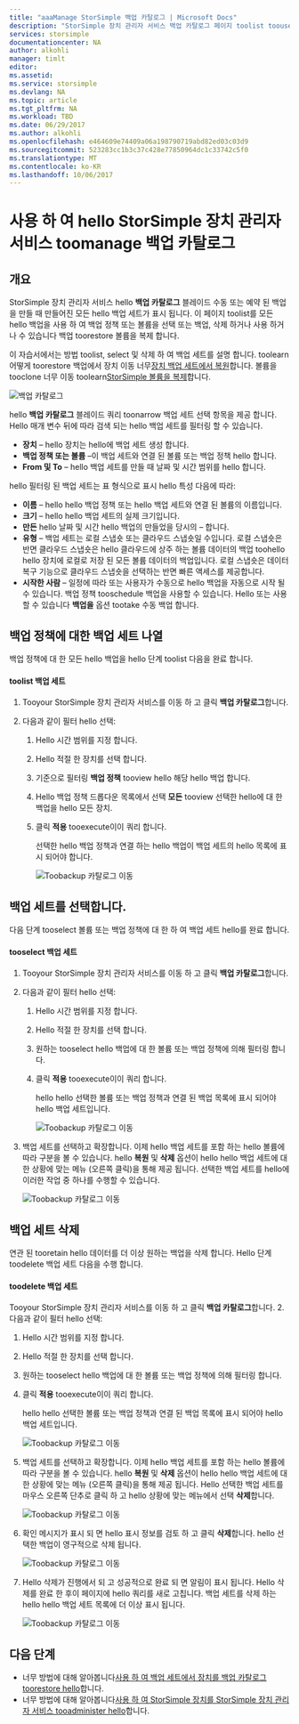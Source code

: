 ```yaml
---
title: "aaaManage StorSimple 백업 카탈로그 | Microsoft Docs"
description: "StorSimple 장치 관리자 서비스 백업 카탈로그 페이지 toolist toouse hello를 선택 하 고 백업 세트를 삭제 하는 방법에 대해 설명 합니다."
services: storsimple
documentationcenter: NA
author: alkohli
manager: timlt
editor: 
ms.assetid: 
ms.service: storsimple
ms.devlang: NA
ms.topic: article
ms.tgt_pltfrm: NA
ms.workload: TBD
ms.date: 06/29/2017
ms.author: alkohli
ms.openlocfilehash: e464609e74409a06a198790719abd82ed03c03d9
ms.sourcegitcommit: 523283cc1b3c37c428e77850964dc1c33742c5f0
ms.translationtype: MT
ms.contentlocale: ko-KR
ms.lasthandoff: 10/06/2017
---
```

# <a name="use-hello-storsimple-device-manager-service-toomanage-your-backup-catalog"></a>사용 하 여 hello StorSimple 장치 관리자 서비스 toomanage 백업 카탈로그
## <a name="overview"></a>개요
StorSimple 장치 관리자 서비스 hello **백업 카탈로그** 블레이드 수동 또는 예약 된 백업을 만들 때 만들어진 모든 hello 백업 세트가 표시 됩니다. 이 페이지 toolist를 모든 hello 백업을 사용 하 여 백업 정책 또는 볼륨을 선택 또는 백업, 삭제 하거나 사용 하거나 수 있습니다 백업 toorestore 볼륨을 복제 합니다.

이 자습서에서는 방법 toolist, select 및 삭제 하 여 백업 세트를 설명 합니다. toolearn 어떻게 toorestore 백업에서 장치 이동 너무[장치 백업 세트에서 복원](storsimple-8000-restore-from-backup-set-u2.md)합니다. 볼륨을 tooclone 너무 이동 toolearn[StorSimple 볼륨을 복제](storsimple-8000-clone-volume-u2.md)합니다.

![백업 카탈로그](./media/storsimple-8000-manage-backup-catalog/bucatalog.png) 

hello **백업 카탈로그** 블레이드 쿼리 toonarrow 백업 세트 선택 항목을 제공 합니다. Hello 매개 변수 뒤에 따라 검색 되는 hello 백업 세트를 필터링 할 수 있습니다.

* **장치** – hello 장치는 hello에 백업 세트 생성 합니다.
* **백업 정책 또는 볼륨** –이 백업 세트와 연결 된 볼륨 또는 백업 정책 hello 합니다.
* **From 및 To** – hello 백업 세트를 만들 때 날짜 및 시간 범위를 hello 합니다.

hello 필터링 된 백업 세트는 표 형식으로 표시 hello 특성 다음에 따라:

* **이름** – hello hello 백업 정책 또는 hello 백업 세트와 연결 된 볼륨의 이름입니다.
* **크기** – hello hello 백업 세트의 실제 크기입니다.
* **만든** hello 날짜 및 시간 hello 백업의 만들었을 당시의 – 합니다. 
* **유형** – 백업 세트는 로컬 스냅숏 또는 클라우드 스냅숏일 수입니다. 로컬 스냅숏은 반면 클라우드 스냅숏은 hello 클라우드에 상주 하는 볼륨 데이터의 백업 toohello hello 장치에 로컬로 저장 된 모든 볼륨 데이터의 백업입니다. 로컬 스냅숏은 데이터 복구 기능으로 클라우드 스냅숏을 선택하는 반면 빠른 액세스를 제공합니다.
* **시작한 사람** – 일정에 따라 또는 사용자가 수동으로 hello 백업을 자동으로 시작 될 수 있습니다. 백업 정책 tooschedule 백업을 사용할 수 있습니다. Hello 또는 사용할 수 있습니다 **백업을** 옵션 tootake 수동 백업 합니다.

## <a name="list-backup-sets-for-a-backup-policy"></a>백업 정책에 대한 백업 세트 나열
백업 정책에 대 한 모든 hello 백업을 hello 단계 toolist 다음을 완료 합니다.

#### <a name="toolist-backup-sets"></a>toolist 백업 세트
1. Tooyour StorSimple 장치 관리자 서비스를 이동 하 고 클릭 **백업 카탈로그**합니다.

2. 다음과 같이 필터 hello 선택:
   
   1. Hello 시간 범위를 지정 합니다.
   2. Hello 적절 한 장치를 선택 합니다.
   3. 기준으로 필터링 **백업 정책** tooview hello 해당 hello 백업 합니다.
   3. Hello 백업 정책 드롭다운 목록에서 선택 **모든** tooview 선택한 hello에 대 한 백업을 hello 모든 장치.
   4. 클릭 **적용** tooexecute이이 쿼리 합니다.
      
      선택한 hello 백업 정책과 연결 하는 hello 백업이 백업 세트의 hello 목록에 표시 되어야 합니다.

      ![Toobackup 카탈로그 이동](./media/storsimple-8000-manage-backup-catalog/bucatalog1.png)

## <a name="select-a-backup-set"></a>백업 세트를 선택합니다.
다음 단계 tooselect 볼륨 또는 백업 정책에 대 한 하 여 백업 세트 hello를 완료 합니다.

#### <a name="tooselect-a-backup-set"></a>tooselect 백업 세트
1. Tooyour StorSimple 장치 관리자 서비스를 이동 하 고 클릭 **백업 카탈로그**합니다.
2. 다음과 같이 필터 hello 선택:
   
   1. Hello 시간 범위를 지정 합니다. 
   2. Hello 적절 한 장치를 선택 합니다. 
   3. 원하는 tooselect hello 백업에 대 한 볼륨 또는 백업 정책에 의해 필터링 합니다.
   4. 클릭 **적용** tooexecute이이 쿼리 합니다.
      
      hello hello 선택한 볼륨 또는 백업 정책과 연결 된 백업 목록에 표시 되어야 hello 백업 세트입니다.

      ![Toobackup 카탈로그 이동](./media/storsimple-8000-manage-backup-catalog/bucatalog1.png)

3. 백업 세트를 선택하고 확장합니다. 이제 hello 백업 세트를 포함 하는 hello 볼륨에 따라 구분을 볼 수 있습니다. hello **복원** 및 **삭제** 옵션이 hello hello 백업 세트에 대 한 상황에 맞는 메뉴 (오른쪽 클릭)을 통해 제공 됩니다. 선택한 백업 세트를 hello에 이러한 작업 중 하나를 수행할 수 있습니다.

    ![Toobackup 카탈로그 이동](./media/storsimple-8000-manage-backup-catalog/bucatalog2.png)

## <a name="delete-a-backup-set"></a>백업 세트 삭제
연관 된 tooretain hello 데이터를 더 이상 원하는 백업을 삭제 합니다. Hello 단계 toodelete 백업 세트 다음을 수행 합니다.

#### <a name="toodelete-a-backup-set"></a>toodelete 백업 세트
 Tooyour StorSimple 장치 관리자 서비스를 이동 하 고 클릭 **백업 카탈로그**합니다.
2. 다음과 같이 필터 hello 선택:
   
   1. Hello 시간 범위를 지정 합니다. 
   2. Hello 적절 한 장치를 선택 합니다. 
   3. 원하는 tooselect hello 백업에 대 한 볼륨 또는 백업 정책에 의해 필터링 합니다.
   4. 클릭 **적용** tooexecute이이 쿼리 합니다.
      
      hello hello 선택한 볼륨 또는 백업 정책과 연결 된 백업 목록에 표시 되어야 hello 백업 세트입니다.

      ![Toobackup 카탈로그 이동](./media/storsimple-8000-manage-backup-catalog/bucatalog1.png)

3. 백업 세트를 선택하고 확장합니다. 이제 hello 백업 세트를 포함 하는 hello 볼륨에 따라 구분을 볼 수 있습니다. hello **복원** 및 **삭제** 옵션이 hello hello 백업 세트에 대 한 상황에 맞는 메뉴 (오른쪽 클릭)을 통해 제공 됩니다. Hello 선택한 백업 세트를 마우스 오른쪽 단추로 클릭 하 고 hello 상황에 맞는 메뉴에서 선택 **삭제**합니다.

    ![Toobackup 카탈로그 이동](./media/storsimple-8000-manage-backup-catalog/bucatalog3.png)

4. 확인 메시지가 표시 되 면 hello 표시 정보를 검토 하 고 클릭 **삭제**합니다. hello 선택한 백업이 영구적으로 삭제 됩니다.

    ![Toobackup 카탈로그 이동](./media/storsimple-8000-manage-backup-catalog/bucatalog4.png)  

5. Hello 삭제가 진행에서 되 고 성공적으로 완료 되 면 알림이 표시 됩니다. Hello 삭제를 완료 한 후이 페이지에 hello 쿼리를 새로 고칩니다. 백업 세트를 삭제 하는 hello hello 백업 세트 목록에 더 이상 표시 됩니다.

    ![Toobackup 카탈로그 이동](./media/storsimple-8000-manage-backup-catalog/bucatalog7.png)

## <a name="next-steps"></a>다음 단계
* 너무 방법에 대해 알아봅니다[사용 하 여 백업 세트에서 장치를 백업 카탈로그 toorestore hello](storsimple-8000-restore-from-backup-set-u2.md)합니다.
* 너무 방법에 대해 알아봅니다[사용 하 여 StorSimple 장치를 StorSimple 장치 관리자 서비스 tooadminister hello](storsimple-8000-manager-service-administration.md)합니다.

